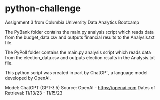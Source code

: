 # python-challenge
Assignment 3 from Columbia University Data Analytics Bootcamp

The PyBank folder contains the main.py analysis script which reads data from the budget_data.csv and outputs financial results to the Analysis.txt file.

The PyPoll folder contains the main.py analysis script which reads data from the election_data.csv and outputs election results in the Analysis.txt file.

This python script was created in part by ChatGPT, a language model developed by OpenAI.

Model: ChatGPT (GPT-3.5)
Source: OpenAI - https://openai.com
Dates of Retrieval: 11/13/23 - 11/15/23
